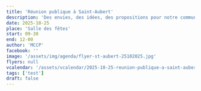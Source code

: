 ```yaml
---
title: 'Réunion publique à Saint-Aubert'
description: 'Des envies, des idées, des propositions pour notre commune ? Discutons-en !'
date: 2025-10-25
place: 'Salle des fêtes'
start: 09-30
end: 12-00
author: 'MCCP'
facebook: ''
image: '/assets/img/agenda/flyer-st-aubert-25102025.jpg'
flyers: null
vcalendar: '/assets/vcalendar/2025-10-25-reunion-publique-a-saint-aubert.ics'
tags: ['test']
draft: false
---
```

